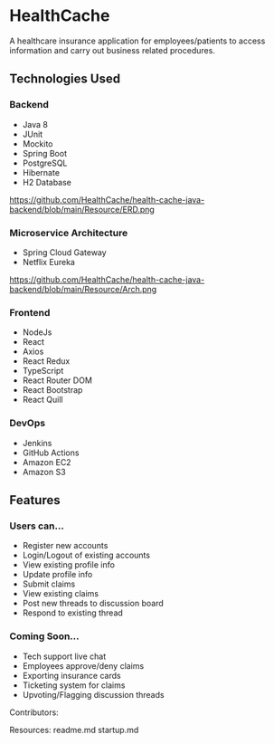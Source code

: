 # HealthCache

A healthcare insurance application for employees/patients to access information and carry out business related procedures. 

## Technologies Used

### Backend
- Java 8
- JUnit
- Mockito
- Spring Boot
- PostgreSQL
- Hibernate
- H2 Database

https://github.com/HealthCache/health-cache-java-backend/blob/main/Resource/ERD.png

### Microservice Architecture
- Spring Cloud Gateway
- Netflix Eureka

https://github.com/HealthCache/health-cache-java-backend/blob/main/Resource/Arch.png

### Frontend
- NodeJs
- React
- Axios
- React Redux
- TypeScript
- React Router DOM
- React Bootstrap
- React Quill

### DevOps
- Jenkins
- GitHub Actions
- Amazon EC2
- Amazon S3

## Features
### Users can...
- Register new accounts
- Login/Logout of existing accounts
- View existing profile info
- Update profile info
- Submit claims
- View existing claims 
- Post new threads to discussion board 
- Respond to existing thread

### Coming Soon...
- Tech support live chat
- Employees approve/deny claims
- Exporting insurance cards
- Ticketing system for claims
- Upvoting/Flagging discussion threads


Contributors:

Resources:
readme.md
startup.md
